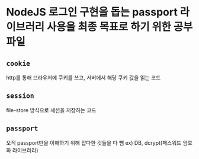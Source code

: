 # NodeJS 로그인 구현을 돕는 passport 라이브러리 사용을 최종 목표로 하기 위한 공부 파일

## `cookie`

http를 통해 브라우저에 쿠키를 쓰고, 서버에서 해당 쿠키 값을 읽는 코드

## `session`

file-store 방식으로 세션을 저장하는 코드

## `passport`

오직 passport만을 이해하기 위해 잡다한 것들을 다 뺌 ex\) DB, dcrypt(패스워드 암호화 라이브러리)